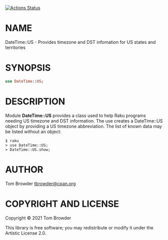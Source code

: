 [![Actions Status](https://github.com/tbrowder/DateTime-US/workflows/test/badge.svg)](https://github.com/tbrowder/DateTime-US/actions)

NAME
====

DateTime::US - Provides timezone and DST infomation for US states and territories

SYNOPSIS
========

```raku
use DateTime::US;
```

DESCRIPTION
===========

Module **DateTime::US** provides a class used to help Raku programs needing US timezone and DST information. The use creates a DateTime::US object by providing a US timezone abbreviation. The list of known data may be listed without an object:

    $ raku
    > use DateTime::US;
    > DateTime::US.show;

AUTHOR
======

Tom Browder <tbrowder@cpan.org>

COPYRIGHT AND LICENSE
=====================

Copyright © 2021 Tom Browder

This library is free software; you may redistribute or modify it under the Artistic License 2.0.

